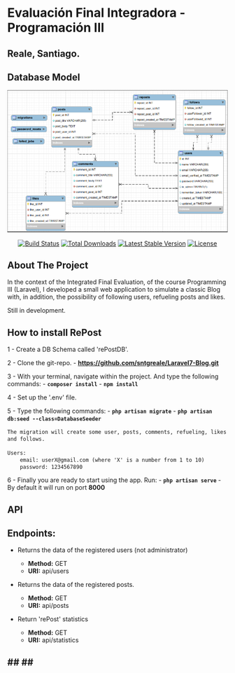 # Evaluación Final Integradora - Programación III
## Reale, Santiago.

## Database Model

![Database_Model](https://github.com/sntgreale/Laravel7-Blog/blob/main/public/images/DiagramDB.png)


<p align="center">
    <a href="https://travis-ci.org/laravel/framework"><img src="https://travis-ci.org/laravel/framework.svg" alt="Build Status"></a>
    <a href="https://packagist.org/packages/laravel/framework"><img src="https://poser.pugx.org/laravel/framework/d/total.svg" alt="Total Downloads"></a>
    <a href="https://packagist.org/packages/laravel/framework"><img src="https://poser.pugx.org/laravel/framework/v/stable.svg" alt="Latest Stable Version"></a>
    <a href="https://packagist.org/packages/laravel/framework"><img src="https://poser.pugx.org/laravel/framework/license.svg" alt="License"></a>
</p>

## About The Project

In the context of the Integrated Final Evaluation, of the course Programming III (Laravel), I developed a small web application to simulate a classic Blog with, in addition, the possibility of following users, refueling posts and likes.

Still in development.

## How to install RePost 

1 - Create a DB Schema called 'rePostDB'.

2 - Clone the git-repo.
    - **https://github.com/sntgreale/Laravel7-Blog.git**

3 - With your terminal, navigate within the project. And type the following commands:
    - **`composer install`**
    - **`npm install`**
    
4 - Set up the '.env' file.

5 - Type the following commands:
    - **`php artisan migrate`** 
    - **`php artisan db:seed --class=DatabaseSeeder`** 

    The migration will create some user, posts, comments, refueling, likes and follows.

    Users:
        email: userX@gmail.com (where 'X' is a number from 1 to 10)
        password: 1234567890
    
6 - Finally you are ready to start using the app. Run:
    - **`php artisan serve`**
    - By default it will run on port **8000**
    

## API
## Endpoints:

- Returns the data of the registered users (not administrator)
    - **Method:** GET
    - **URI:** api/users
    
- Returns the data of the registered posts.
    - **Method:** GET
    - **URI:** api/posts

- Return 'rePost' statistics
    - **Method:** GET
    - **URI:** api/statistics

## ## ## ##